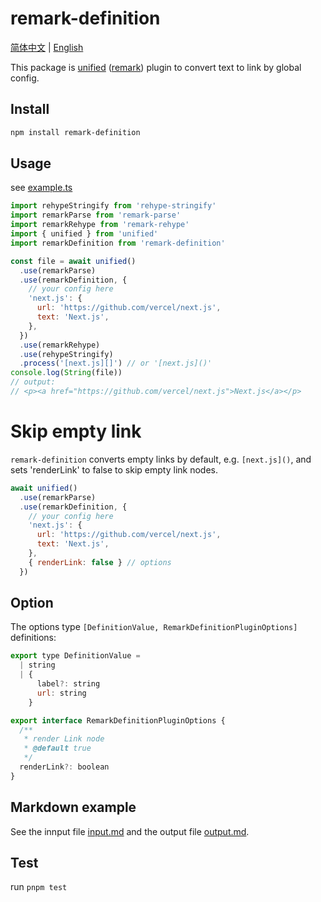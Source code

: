 # remark-definition

[简体中文](/README-zh.md) | [English](/README.md)

This package is [unified][] ([remark][]) plugin to convert text to link by global config.

## Install

```sh
npm install remark-definition
```

## Usage

see [example.ts](/example.ts)

```js
import rehypeStringify from 'rehype-stringify'
import remarkParse from 'remark-parse'
import remarkRehype from 'remark-rehype'
import { unified } from 'unified'
import remarkDefinition from 'remark-definition'

const file = await unified()
  .use(remarkParse)
  .use(remarkDefinition, {
    // your config here
    'next.js': {
      url: 'https://github.com/vercel/next.js',
      text: 'Next.js',
    },
  })
  .use(remarkRehype)
  .use(rehypeStringify)
  .process('[next.js][]') // or '[next.js]()'
console.log(String(file))
// output:
// <p><a href="https://github.com/vercel/next.js">Next.js</a></p>
```

# Skip empty link

`remark-definition` converts empty links by default, e.g. `[next.js]()`, and sets 'renderLink' to false to skip empty link nodes.

```js
await unified()
  .use(remarkParse)
  .use(remarkDefinition, {
    // your config here
    'next.js': {
      url: 'https://github.com/vercel/next.js',
      text: 'Next.js',
    },
    { renderLink: false } // options
  })
```

## Option

The options type `[DefinitionValue, RemarkDefinitionPluginOptions]` definitions:

```js
export type DefinitionValue =
  | string
  | {
      label?: string
      url: string
    }

export interface RemarkDefinitionPluginOptions {
  /**
   * render Link node
   * @default true
   */
  renderLink?: boolean
}
```

## Markdown example

See the innput file [input.md](/test/input.md) and the output file [output.md](/test/output.md).

## Test

run `pnpm test`

<!-- Definitions -->

[unified]: https://github.com/unifiedjs/unified
[remark]: https://github.com/remarkjs/remark
